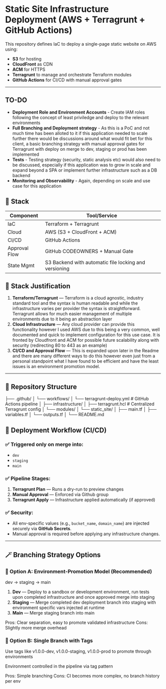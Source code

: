# Static Site Infrastructure Deployment (AWS + Terragrunt + GitHub Actions)

This repository defines IaC to deploy a single-page static website on AWS using:

- **S3** for hosting
- **CloudFront** as CDN
- **ACM** for HTTPS
- **Terragrunt** to manage and orchestrate Terraform modules
- **GitHub Actions** for CI/CD with manual approval gates

---

## TO-DO

- **Deployment Role and Environment Accounts** - Create IAM roles following the concept of least priviledge and deploy to the relevant environments
- **Full Branching and Deployment strategy** - As this is a PoC and not much time has been alloted to it if this application needed to scale further there would be discussions around what would fit bet for this client, a basic branching strategy with manual approval gates for Terragrunt with deploy on merge to dev, staging or prod has been implemented
- **Tests** - Testing strategy (security, static analysis etc) would also need to be discussed, especially if this application was to grow in scale and expand beyond a SPA or implement further infrastructure such as a DB backend
- **Monitoring and Observability** - Again, depending on scale and use case for this application 


## 🧩 Stack

| Component     | Tool/Service              |
|---------------|---------------------------|
| IaC           | Terraform + Terragrunt    |
| Cloud         | AWS (S3 + CloudFront + ACM) |
| CI/CD         | GitHub Actions            |
| Approval Flow | GitHub CODEOWNERS + Manual Gate |
| State Mgmt    | S3 Backend with automatic file locking and versioning |

## 🧩 Stack Justification

1. **Terraform/Terragrunt** — Terraform is a cloud agnostic, industry standard tool and the syntax is human readable and while the infrastructure varies per provider the syntax is straightforward. Terragrunt allows for much easier management of multiple environments due to it being an abstraction layer
2. **Cloud Infrastructure** — Any cloud provider can provide this functionality however I used AWS due to this being a very common, well documented and quick to implement configuration for this use case. It is fronted by Cloudfront and ACM for possible future scalability along with security (redirecting 80 to 443 as an example)
3. **CI/CD and Approval Flow** — This is expanded upon later in the Readme and there are many different ways to do this however even just from a personal standpoint what I have found to be efficient and have the least issues is an environment promotion model.

---

## 📂 Repository Structure

├── .github/
│ └── workflows/
│ └── terragrunt-deploy.yml # GitHub Actions pipeline
│
├── infrastructure/
│ ├── terragrunt.hcl # Centralized Terragrunt config
│ └── modules/
│ └── static_site/
│ ├── main.tf
│ ├── variables.tf
│ └── outputs.tf
│
└── README.md

## 🚀 Deployment Workflow (CI/CD)

### ✅ Triggered only on **merge** into:
- `dev`
- `staging`
- `main`

### ✅ Pipeline Stages:
1. **Terragrunt Plan** — Runs a dry-run to preview changes
2. **Manual Approval** — Enforced via Github group 
3. **Terragrunt Apply** — Infrastructure applied automatically (if approved)

### ✅ Security:
- All env-specific values (e.g., `bucket_name`, `domain_name`) are injected securely via **GitHub Secrets**.
- Manual approval is required before applying any infrastructure changes.

---

## 🪄 Branching Strategy Options

### 🔁 Option A: Environment-Promotion Model (Recommended)

dev -> staging -> main

1. **Dev** — Deploy to a sandbox or development environment, run tests upon completed infrastructure and once approved merge into staging
2. **Staging** — Merge completed dev deployment branch into staging with environment specific vars injected at runtime 
3. **Main** — Merge staging branch into main

Pros: Clear separation, easy to promote validated infrastructure
Cons: Slightly more merge overhead

### 🔁 Option B: Single Branch with Tags 

Use tags like v1.0.0-dev, v1.0.0-staging, v1.0.0-prod to promote through environments

Environment controlled in the pipeline via tag pattern

Pros: Simple branching
Cons: CI becomes more complex, no branch history per env